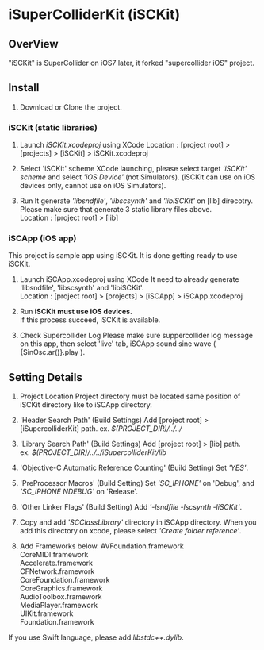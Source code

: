 iSuperColliderKit (iSCKit)
=================
## OverView
"iSCKit" is SuperCollider on iOS7 later, it forked "supercollider iOS" project.

## Install
1. Download or Clone the project.


### iSCKit (static libraries)

1. Launch *iSCKit.xcodeproj* using XCode
Location : [project root] > [projects] > [iSCKit] > iSCKit.xcodeproj


2. Select 'iSCKit' scheme
XCode launching, please select target *'iSCKit' scheme* and select *'iOS Device'* (not Simulators).
(iSCKit can use on iOS devices only, cannot use on iOS Simulators).

3. Run
It generate *'libsndfile'*, *'libscsynth'* and *'libiSCKit'* on [lib] direcotry.  
Please make sure that generate 3 static library files above.  
Location : [project root] > [lib]


### iSCApp (iOS app)
This project is sample app using iSCKit. It is done getting ready to use iSCKit.


1. Launch iSCApp.xcodeproj using XCode
It need to already generate 'libsndfile', 'libscsynth' and 'libiSCKit'.  
Location :  [project root] > [projects] > [iSCApp] > iSCApp.xcodeproj


2. Run
**iSCKit must use iOS devices.**  
If this process succeed, iSCKit is available. 


3. Check Supercollider Log
Please make sure suppercollider log message on this app, then select 'live' tab, iSCApp sound sine wave ( {SinOsc.ar()}.play ).



##  Setting Details

1. Project Location
Project directory must be located same position of iSCKit directory like to iSCApp directory.


2. 'Header Search Path' (Build Settings)
Add [project root] > [iSupercolliderKit] path.
ex. *$(PROJECT_DIR)/../../*


3. 'Library Search Path' (Build Settings)
Add [project root] > [lib] path.  
ex. *$(PROJECT_DIR)/../../iSupercolliderKit/lib*


4. 'Objective-C Automatic Reference Counting' (Build Setting)
Set *'YES'*.


5. 'PreProcessor Macros' (Build Setting)
Set *'SC_IPHONE'* on 'Debug', and *'SC_IPHONE NDEBUG'* on 'Release'.


6. 'Other Linker Flags' (Build Setting)
Add *'-lsndfile -lscsynth -liSCKit'*.


7. Copy and add *'SCClassLibrary'* directory in iSCApp directory.
When you add this directory on xcode, please select *'Create folder reference'*.


8. Add Frameworks below.
AVFoundation.framework  
CoreMIDI.framework  
Accelerate.framework  
CFNetwork.framework  
CoreFoundation.framework  
CoreGraphics.framework  
AudioToolbox.framework  
MediaPlayer.framework  
UIKit.framework  
Foundation.framework  

If you use Swift language, please add *libstdc++.dylib*.